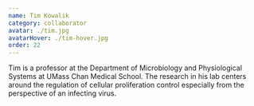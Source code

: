 ```yaml
---
name: Tim Kowalik
category: collaborator
avatar: ./tim.jpg
avatarHover: ./tim-hover.jpg
order: 22
---
```


Tim is a professor at the Department of Microbiology and Physiological Systems at UMass Chan Medical School. The research in his lab centers around the regulation of cellular proliferation control especially from the perspective of an infecting virus.
